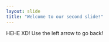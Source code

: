 ```yaml
---
layout: slide
title: "Welcome to our second slide!"
---
```

HEHE XD!
Use the left arrow to go back!
